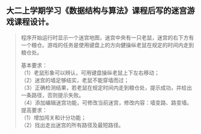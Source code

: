 ## 大二上学期学习《数据结构与算法》课程后写的迷宫游戏课程设计。  


> 程序开始运行时显示一个迷宫地图，迷宫中央有一只老鼠，迷宫的右下方有一个粮仓。游戏的任务是使用键盘上的方向健操纵老鼠在规定的时间内走到粮仓处。  
> 
> 基本要求：  
>  （1）老鼠形象可以辨认，可用键盘操纵老鼠上下左右移动；  
>  （2）迷宫的墙足够结实，老鼠不能穿墙而过；  
>  （3）正确检测结果，若老鼠在规定时间内走到粮仓处，提示成功，并给出一条路径，否则提示失败。  
>  （4）添加编辑迷宫功能，可修改当前迷宫，修改内容：墙变路、路变墙。  
>提高要求：  
>  （1）增加闯关和计分功能；  
>  （2）找出走出迷宫的所有路径及最短路径。  

